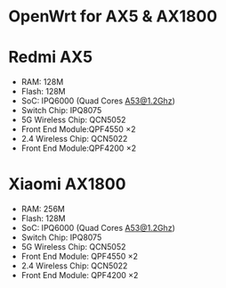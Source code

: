 # OpenWrt for AX5 & AX1800

# Redmi AX5
- RAM: 128M
- Flash: 128M
- SoC: IPQ6000 (Quad Cores A53@1.2Ghz)
- Switch Chip: IPQ8075
- 5G Wireless Chip: QCN5052
- Front End Module:QPF4550 ×2
- 2.4 Wireless Chip: QCN5022
- Front End Module:QPF4200 ×2

# Xiaomi AX1800
- RAM: 256M
- Flash: 128M
- SoC: IPQ6000 (Quad Cores A53@1.2Ghz)
- Switch Chip: IPQ8075
- 5G Wireless Chip: QCN5052
- Front End Module: QPF4550 ×2
- 2.4 Wireless Chip: QCN5022
- Front End Module: QPF4200 ×2